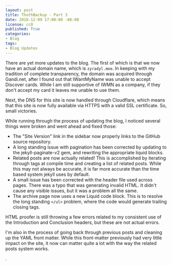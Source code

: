 ```yaml
---
layout: post
title: ThothBackup - Part 3
date: 2018-12-09 17:00:00 -06:00
license: cc0
published: True
categories:
- Blog
tags:
- Blog Updates
---
```

There are yet more updates to the blog. The first of which is that we now have
an actual domain name, which is `zyradyl.moe`. In keeping with my tradition of
complete transparency, the domain was acquired through Gandi.net, after I found
out that IWantMyName was unable to accept Discover cards. While I am still
supportive of IWMN as a company, if they don't accept my card it leaves me
unable to use them.

Next, the DNS for this site is now handled through Cloudflare, which means that
this site is now fully available via HTTPS with a valid SSL certificate. So,
small victories.

While running through the process of updating the blog, I noticed several things
were broken and went ahead and fixed those:

  * The "Site Version" link in the sidebar now properly links to the GitHub
    source repository.
  * A long standing issue with pagination has been corrected by updating to
    the jekyll-paginate-v2 gem, and rewriting the appropriate liquid blocks.
  * Related posts are now actually related! This is accomplished by iterating
    through tags at compile time and creating a list of related posts. While
    this may not always be accurate, it is far more accurate than the time
    based system jekyll uses by default.
  * A small issue has been corrected with the header file used across pages.
    There was a typo that was generating invalid HTML. It didn't cause any
    visible issues, but it was a problem all the same.
  * The archive page now uses a new Liquid code block. This is to resolve the
    long standing `</ul>` problem, where the code would generate trailing
    closing tags.

HTML proofer is still throwing a few errors related to my consistent use of
the Introduction and Conclusion headers, but these are not actual errors.

I'm also in the process of going back through previous posts and cleaning up
the YAML front matter. While this front-matter previously had very little
impact on the site, it now can matter quite a lot with the way the related
posts system works.

.
